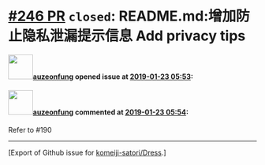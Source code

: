 # [\#246 PR](https://github.com/komeiji-satori/Dress/pull/246) `closed`: README.md:增加防止隐私泄漏提示信息 Add privacy tips

#### <img src="https://avatars.githubusercontent.com/u/3320227?v=4" width="50">[auzeonfung](https://github.com/auzeonfung) opened issue at [2019-01-23 05:53](https://github.com/komeiji-satori/Dress/pull/246):



#### <img src="https://avatars.githubusercontent.com/u/3320227?v=4" width="50">[auzeonfung](https://github.com/auzeonfung) commented at [2019-01-23 05:54](https://github.com/komeiji-satori/Dress/pull/246#issuecomment-456679849):

Refer to #190


-------------------------------------------------------------------------------



[Export of Github issue for [komeiji-satori/Dress](https://github.com/komeiji-satori/Dress).]
